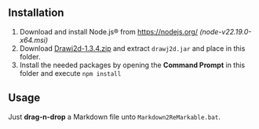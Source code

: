 ## Installation
1. Download and install Node.js® from https://nodejs.org/ *(node-v22.19.0-x64.msi)*
2. Download [Drawj2d-1.3.4.zip](https://sourceforge.net/projects/drawj2d/files/1.3.4/) and extract `drawj2d.jar` and place in this folder.
3. Install the needed packages by opening the **Command Prompt** in this folder and execute `npm install`

## Usage
Just **drag-n-drop** a Markdown file unto `Markdown2ReMarkable.bat`.
